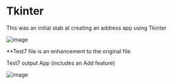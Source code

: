 # Tkinter

This was an initial stab at creating an address app using Tkinter



![image](https://user-images.githubusercontent.com/52436599/116836677-710baf00-ab95-11eb-8a80-42bf7fa7f0e7.png)


**Test7 file is an enhancement to the original file.


Test7 output App (includes an Add feature)

![image](https://user-images.githubusercontent.com/52436599/116836837-132b9700-ab96-11eb-9d3e-831a0f5845b2.png)


